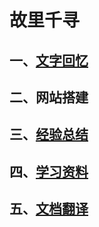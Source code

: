 # 故里千寻

## 一、[文字回忆](dream/oldremember.html)

## 二、网站搭建

## 三、[经验总结](experiment/experience.html)

## 四、[学习资料](StudyRes/StudyRes.html)

## 五、[文档翻译](translate/Translation.html)









































